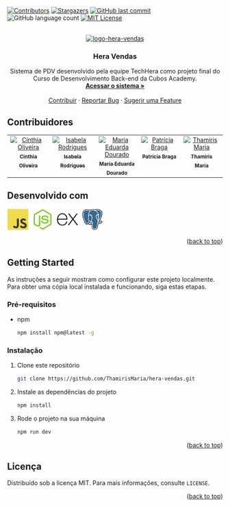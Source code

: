 <a name="readme-top"></a>
[![Contributors][contributors-shield]][contributors-url]
[![Stargazers][stars-shield]][stars-url]
[![GitHub last commit][last-commits-shield]][last-commits-url]
![GitHub language count][language-count-shield]
[![MIT License][license-shield]][license-url]

<br />
<div align="center">
  <a href="https://github.com/ThamirisMaria/hera-vendas">
    <img src="https://github.com/ThamirisMaria/hera-vendas/assets/73439911/c99221a5-028f-46c7-976c-0393594c8d40" alt="logo-hera-vendas" width="300" height="250">
  </a>

  <h3 align="center">Hera Vendas</h3>

  <p align="center">
    Sistema de PDV desenvolvido pela equipe TechHera como projeto final do Curso de Desenvolvimento Back-end da Cubos Academy.
    <br />
    <a href="https://github.com/ThamirisMaria/hera-vendas"><strong>Acessar o sistema »</strong></a>
    <br />
    <br />
    <a href="https://github.com/ThamirisMaria/hera-vendas/edit/main/README.md#getting-started">Contribuir</a>
    ·
    <a href="https://github.com/ThamirisMaria/hera-vendas/issues">Reportar Bug</a>
    ·
    <a href="https://github.com/ThamirisMaria/hera-vendas/issues">Sugerir uma Feature</a>
  </p>
</div>

## Contribuidores

<table>
  <tbody>
      <td align="center" valign="top" width="14.28%"><a href="https://github.com/Cinthia-Silva"><img src="https://avatars.githubusercontent.com/u/96092597?v=4?s=100" width="100px;" alt="Cínthia Oliveira"/><br /><sub><b>Cínthia Oliveira</b></td>
      <td align="center" valign="top" width="14.28%"><a href="https://github.com/isabela-rodriguesch"><img src="https://avatars.githubusercontent.com/u/130769029?v=4?s=100" width="100px;" alt="Isabela Rodrigues"/><br /><sub><b>Isabela Rodrigues</b></td>
      <td align="center" valign="top" width="14.28%"><a href=https://github.com/MeDourado><img src="https://avatars.githubusercontent.com/u/99136551?v=4?s=100" width="100px;" alt="Maria Eduarda Dourado"/><br /><sub><b>Maria Eduarda Dourado</b></td>
      <td align="center" valign="top" width="14.28%"><a href="https://github.com/Patty-Braga"><img src="https://avatars.githubusercontent.com/u/135859145?v=4?s=100" width="100px;" alt="Patrícia Braga"/><br /><sub><b>Patrícia Braga</b></td>
      <td align="center" valign="top" width="14.28%"><a href="https://github.com/ThamirisMaria"><img src="https://avatars.githubusercontent.com/u/73439911?v=4?s=100" width="100px;" alt="Thamiris Maria"/><br /><sub><b>Thamiris Maria</b></td>
  </tbody>
</table>

## Desenvolvido com

  <img src="https://raw.githubusercontent.com/devicons/devicon/1119b9f84c0290e0f0b38982099a2bd027a48bf1/icons/javascript/javascript-original.svg" alt="javascript" height="50" width="50"/>&nbsp;
  <img src="https://github.com/devicons/devicon/blob/master/icons/nodejs/nodejs-original.svg" alt="nodejs" height="50" width="50"/>&nbsp;
  <img src="https://github.com/devicons/devicon/blob/master/icons/express/express-original.svg" alt="postgresql" height="50" width="50"/>&nbsp;
  <img src="https://github.com/devicons/devicon/blob/master/icons/postgresql/postgresql-original.svg" alt="postgresql" height="50" width="50"/>&nbsp;
  
  <p align="right">(<a href="#readme-top">back to top</a>)</p>
  
## Getting Started

As instruções a seguir mostram como configurar este projeto localmente.
Para obter uma cópia local instalada e funcionando, siga estas etapas.

### Pré-requisitos

* npm
  ```sh
  npm install npm@latest -g
  ```

### Instalação

1. Clone este repositório
   ```sh
   git clone https://github.com/ThamirisMaria/hera-vendas.git
   ```
2. Instale as dependências do projeto
   ```sh
   npm install
   ```
4. Rode o projeto na sua máquina
   ```js
   npm run dev
   ```

<p align="right">(<a href="#readme-top">back to top</a>)</p>

## Licença

Distribuído sob a licença MIT. Para mais informações, consulte `LICENSE`.

<p align="right">(<a href="#readme-top">back to top</a>)</p>

[contributors-shield]: https://img.shields.io/github/contributors/ThamirisMaria/hera-vendas?style=for-the-badge
[contributors-url]: https://github.com/ThamirisMaria/hera-vendas/graphs/contributors
[license-shield]: https://img.shields.io/github/license/ThamirisMaria/hera-vendas.svg?style=for-the-badge
[license-url]: https://github.com/ThamirisMaria/hera-vendas/blob/main/LICENSE
[stars-shield]: https://img.shields.io/github/stars/ThamirisMaria/hera-vendas.svg?style=for-the-badge
[stars-url]: https://github.com/ThamirisMaria/hera-vendas/stargazers
[last-commits-shield]: https://img.shields.io/github/last-commit/ThamirisMaria/hera-vendas?style=for-the-badge
[last-commits-url]: https://github.com/ThamirisMaria/hera-vendas/commits/main
[language-count-shield]: https://img.shields.io/github/languages/count/ThamirisMaria/hera-vendas?style=for-the-badge

